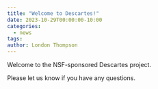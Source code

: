 ```yaml
---
title: "Welcome to Descartes!"
date: 2023-10-29T00:00:00-10:00
categories:
  - news
tags:
author: London Thompson
---
```


Welcome to the NSF-sponsored Descartes project. 

Please let us know if you have any questions.
